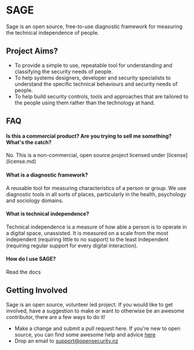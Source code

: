 # SAGE 

Sage is an open source, free-to-use diagnostic framework for measuring the technical independence of people.

## Project Aims?

* To provide a simple to use, repeatable tool for understanding and classifying the security needs of people.
* To help systems designers, developer and security specialists to understand the specific technical behaviours and security needs of people.
* To help build security controls, tools and approaches that are tailored to the people using them rather than the technology at hand.

## FAQ

#### Is this a commercial product? Are you trying to sell me something? What's the catch?

No. This is a non-commercial, open source project licensed under [license] (license.md)

#### What is a diagnostic framework?

A reusable tool for measuring characteristics of a person or group. We use diagnostic tools in all sorts of places, particularly in the health, psychology and sociology domains.

#### What is technical independence?

Technical independence is a measure of how able a person is to operate in a digital space, unassisted. It is measured on a scale from the most independent (requiring little to no support) to the least independent (requiring regular support for every digital interaction).

#### How do I use SAGE?

Read the docs


## Getting Involved

Sage is an open source, volunteer led project. If you would like to get involved, have a suggestion to make or want to otherwise be an awesome contributor, there are a few ways to do it!

* Make a change and submit a pull request here. If you're new to open source, you can find some awesome help and advice [here](https://www.firsttimersonly.com/)
* Drop an email to support@opensecurity.nz


